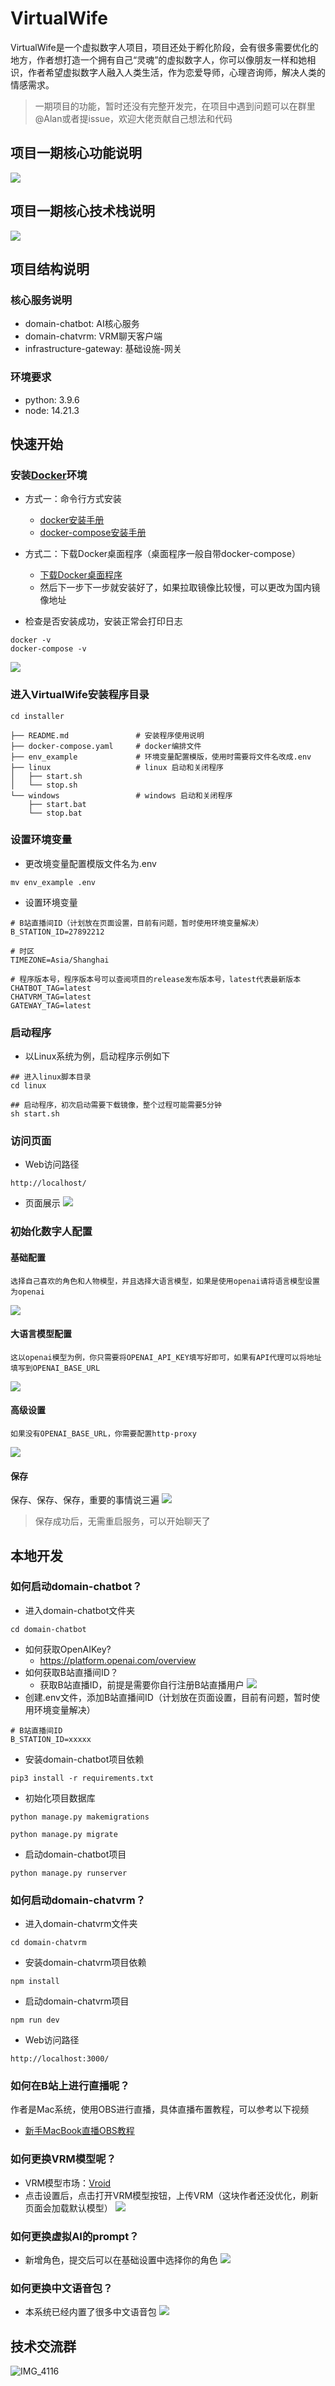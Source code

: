 # VirtualWife

VirtualWife是一个虚拟数字人项目，项目还处于孵化阶段，会有很多需要优化的地方，作者想打造一个拥有自己“灵魂”的虚拟数字人，你可以像朋友一样和她相识，作者希望虚拟数字人融入人类生活，作为恋爱导师，心理咨询师，解决人类的情感需求。

> 一期项目的功能，暂时还没有完整开发完，在项目中遇到问题可以在群里@Alan或者提issue，欢迎大佬贡献自己想法和代码

## 项目一期核心功能说明

![](docs/16925213210798.jpg)

## 项目一期核心技术栈说明

![](docs/16925212367994.jpg)


## 项目结构说明

### 核心服务说明

- domain-chatbot: AI核心服务
- domain-chatvrm: VRM聊天客户端
- infrastructure-gateway: 基础设施-网关

### 环境要求

- python: 3.9.6
- node: 14.21.3

## 快速开始

### 安装[Docker](https://www.docker.com/)环境

- 方式一：命令行方式安装
    - [docker安装手册](https://www.runoob.com/docker/macos-docker-install.html)
    - [docker-compose安装手册](https://www.runoob.com/docker/docker-compose.html)
- 方式二：下载Docker桌面程序（桌面程序一般自带docker-compose）
    - [下载Docker桌面程序](https://www.docker.com/)
    - 然后下一步下一步就安装好了，如果拉取镜像比较慢，可以更改为国内镜像地址

- 检查是否安装成功，安装正常会打印日志
```
docker -v
docker-compose -v
```
![](docs/docker-version-log.png)

### 进入VirtualWife安装程序目录

```
cd installer
```

```
├── README.md               # 安装程序使用说明
├── docker-compose.yaml     # docker编排文件
├── env_example             # 环境变量配置模版，使用时需要将文件名改成.env
├── linux                   # linux 启动和关闭程序
│   ├── start.sh
│   └── stop.sh
└── windows                 # windows 启动和关闭程序
    ├── start.bat
    └── stop.bat
```

### 设置环境变量

- 更改境变量配置模版文件名为.env
```
mv env_example .env
```
- 设置环境变量
```
# B站直播间ID（计划放在页面设置，目前有问题，暂时使用环境变量解决）
B_STATION_ID=27892212

# 时区
TIMEZONE=Asia/Shanghai

# 程序版本号，程序版本号可以查阅项目的release发布版本号，latest代表最新版本
CHATBOT_TAG=latest
CHATVRM_TAG=latest
GATEWAY_TAG=latest
```

### 启动程序

- 以Linux系统为例，启动程序示例如下
```
## 进入linux脚本目录
cd linux

## 启动程序，初次启动需要下载镜像，整个过程可能需要5分钟
sh start.sh
```

### 访问页面

- Web访问路径
```shell
http://localhost/
```
- 页面展示
![](docs/16925232398938.jpg)

### 初始化数字人配置

#### 基础配置
```
选择自己喜欢的角色和人物模型，并且选择大语言模型，如果是使用openai请将语言模型设置为openai
```
![](docs/16925233912142.jpg)

#### 大语言模型配置
```
这以openai模型为例，你只需要将OPENAI_API_KEY填写好即可，如果有API代理可以将地址填写到OPENAI_BASE_URL
```
![](docs/16925238212736.jpg)

#### 高级设置
```
如果没有OPENAI_BASE_URL，你需要配置http-proxy
```
![](docs/16925239975597.jpg)

#### 保存
保存、保存、保存，重要的事情说三遍
![](docs/16925241544548.jpg)

> 保存成功后，无需重启服务，可以开始聊天了

## 本地开发

### 如何启动domain-chatbot？

- 进入domain-chatbot文件夹
```shell
cd domain-chatbot
```
- 如何获取OpenAIKey?
    - https://platform.openai.com/overview
- 如何获取B站直播间ID？
    - 获取B站直播ID，前提是需要你自行注册B站直播用户
![](docs/16878718322092.jpg)
- 创建.env文件，添加B站直播间ID（计划放在页面设置，目前有问题，暂时使用环境变量解决）
```shell
# B站直播间ID
B_STATION_ID=xxxxx
```
- 安装domain-chatbot项目依赖
```shell
pip3 install -r requirements.txt
```
- 初始化项目数据库
```shell
python manage.py makemigrations 
```
```shell
python manage.py migrate 
```
- 启动domain-chatbot项目
```shell
python manage.py runserver
```
### 如何启动domain-chatvrm？

- 进入domain-chatvrm文件夹
```shell
cd domain-chatvrm
```
- 安装domain-chatvrm项目依赖
```shell
npm install
```
- 启动domain-chatvrm项目
```shell
npm run dev
```
- Web访问路径
```shell
http://localhost:3000/
```

### 如何在B站上进行直播呢？

作者是Mac系统，使用OBS进行直播，具体直播布置教程，可以参考以下视频
- [新手MacBook直播OBS教程](https://www.bilibili.com/video/BV1aB4y1P7BK/?spm_id_from=333.999.0.0)

### 如何更换VRM模型呢？

- VRM模型市场：[Vroid](https://hub.vroid.com/)
- 点击设置后，点击打开VRM模型按钮，上传VRM（这块作者还没优化，刷新页面会加载默认模型）
![](docs/16925246168293.jpg)

### 如何更换虚拟AI的prompt？

- 新增角色，提交后可以在基础设置中选择你的角色
![](docs/16925246793101.jpg)

### 如何更换中文语音包？
- 本系统已经内置了很多中文语音包
![](docs/16925247438437.jpg)

## 技术交流群

![IMG_4116](docs/IMG_4116.JPG)



